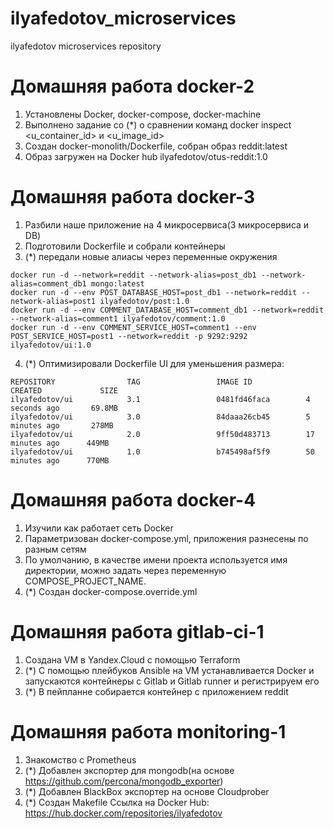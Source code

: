 # ilyafedotov_microservices
ilyafedotov microservices repository

# Домашняя работа docker-2

1) Установлены Docker, docker-compose, docker-machine
2) Выполнено задание со (*) о сравнении команд docker inspect  <u_container_id> и <u_image_id>
3) Создан docker-monolith/Dockerfile, собран образ reddit:latest
4) Образ загружен на Docker hub ilyafedotov/otus-reddit:1.0

# Домашняя работа docker-3

1) Разбили наше приложение на 4 микросервиса(3 микросервиса и DB)
2) Подготовили Dockerfile и собрали контейнеры
3) (*) передали новые алиасы через переменные окружения
```
docker run -d --network=reddit --network-alias=post_db1 --network-alias=comment_db1 mongo:latest 
docker run -d --env POST_DATABASE_HOST=post_db1 --network=reddit --network-alias=post1 ilyafedotov/post:1.0 
docker run -d --env COMMENT_DATABASE_HOST=comment_db1 --network=reddit --network-alias=comment1 ilyafedotov/comment:1.0 
docker run -d --env COMMENT_SERVICE_HOST=comment1 --env POST_SERVICE_HOST=post1 --network=reddit -p 9292:9292 ilyafedotov/ui:1.0
```
4) (*) Оптимизировали Dockerfile UI для уменьшения размера:
```
REPOSITORY                TAG                 IMAGE ID            CREATED             SIZE
ilyafedotov/ui            3.1                 0481fd46faca        4 seconds ago       69.8MB
ilyafedotov/ui            3.0                 84daaa26cb45        5 minutes ago       278MB
ilyafedotov/ui            2.0                 9ff50d483713        17 minutes ago      449MB
ilyafedotov/ui            1.0                 b745498af5f9        50 minutes ago      770MB
```
# Домашняя работа docker-4

1) Изучили как работает сеть Docker
2) Параметризован docker-compose.yml, приложения разнесены по разным сетям
3) По умолчанию, в качестве имени проекта используется имя директории, можно задать через переменную COMPOSE_PROJECT_NAME.
4) (*) Создан docker-compose.override.yml

# Домашняя работа gitlab-ci-1

1) Создана VM в Yandex.Cloud с помощью Terraform
2) (*) С помощью плейбуков Ansible на VM устанавливается Docker и запускаются контейнеры с Gitlab и Gitlab runner и регистрируем его
3) (*) В пейпланне собирается контейнер с приложением reddit

# Домашняя работа monitoring-1

1) Знакомство с Prometheus
2) (*) Добавлен экспортер для mongodb(на основе https://github.com/percona/mongodb_exporter)
3) (*) Добавлен BlackBox экспортер на основе Cloudprober
4) (*) Создан Makefile
Ссылка на Docker Hub: https://hub.docker.com/repositories/ilyafedotov
